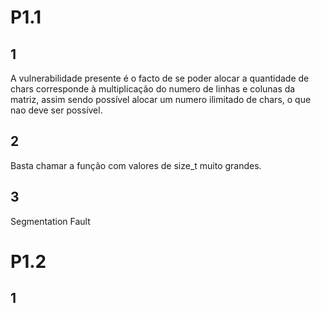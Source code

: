 # P1.1
## 1
A vulnerabilidade presente é o facto de se poder alocar a quantidade de chars corresponde à multiplicação do numero de linhas e colunas da matriz, assim sendo possível alocar um numero ilimitado de chars, o que nao deve ser possível.
## 2
Basta chamar a função com valores de size_t muito grandes.
## 3
Segmentation Fault

# P1.2
## 1
